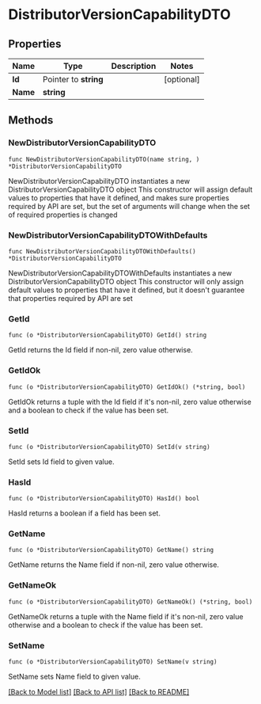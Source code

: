 # DistributorVersionCapabilityDTO

## Properties

Name | Type | Description | Notes
------------ | ------------- | ------------- | -------------
**Id** | Pointer to **string** |  | [optional] 
**Name** | **string** |  | 

## Methods

### NewDistributorVersionCapabilityDTO

`func NewDistributorVersionCapabilityDTO(name string, ) *DistributorVersionCapabilityDTO`

NewDistributorVersionCapabilityDTO instantiates a new DistributorVersionCapabilityDTO object
This constructor will assign default values to properties that have it defined,
and makes sure properties required by API are set, but the set of arguments
will change when the set of required properties is changed

### NewDistributorVersionCapabilityDTOWithDefaults

`func NewDistributorVersionCapabilityDTOWithDefaults() *DistributorVersionCapabilityDTO`

NewDistributorVersionCapabilityDTOWithDefaults instantiates a new DistributorVersionCapabilityDTO object
This constructor will only assign default values to properties that have it defined,
but it doesn't guarantee that properties required by API are set

### GetId

`func (o *DistributorVersionCapabilityDTO) GetId() string`

GetId returns the Id field if non-nil, zero value otherwise.

### GetIdOk

`func (o *DistributorVersionCapabilityDTO) GetIdOk() (*string, bool)`

GetIdOk returns a tuple with the Id field if it's non-nil, zero value otherwise
and a boolean to check if the value has been set.

### SetId

`func (o *DistributorVersionCapabilityDTO) SetId(v string)`

SetId sets Id field to given value.

### HasId

`func (o *DistributorVersionCapabilityDTO) HasId() bool`

HasId returns a boolean if a field has been set.

### GetName

`func (o *DistributorVersionCapabilityDTO) GetName() string`

GetName returns the Name field if non-nil, zero value otherwise.

### GetNameOk

`func (o *DistributorVersionCapabilityDTO) GetNameOk() (*string, bool)`

GetNameOk returns a tuple with the Name field if it's non-nil, zero value otherwise
and a boolean to check if the value has been set.

### SetName

`func (o *DistributorVersionCapabilityDTO) SetName(v string)`

SetName sets Name field to given value.



[[Back to Model list]](../README.md#documentation-for-models) [[Back to API list]](../README.md#documentation-for-api-endpoints) [[Back to README]](../README.md)


